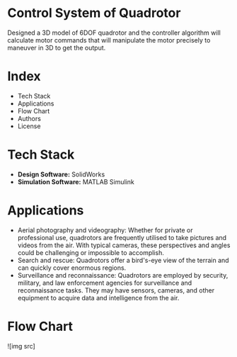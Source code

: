 # Control System of Quadrotor
Designed a 3D model of 6DOF quadrotor and the controller algorithm will calculate motor commands that will manipulate the motor precisely to maneuver in 3D to get the output.

# Index
* Tech Stack
* Applications
* Flow Chart
* Authors
* License

# Tech Stack 
* **Design Software:** SolidWorks
* **Simulation Software:** MATLAB Simulink

# Applications
* Aerial photography and videography: Whether for private or professional use, quadrotors are frequently utilised to take pictures and videos from the air. With typical cameras, these perspectives and angles could be challenging or impossible to accomplish.
* Search and rescue: Quadrotors offer a bird's-eye view of the terrain and can quickly cover enormous regions.
* Surveillance and reconnaissance: Quadrotors are employed by security, military, and law enforcement agencies for surveillance and reconnaissance tasks. They may have sensors, cameras, and other equipment to acquire data and intelligence from the air.

# Flow Chart
![img src] 
